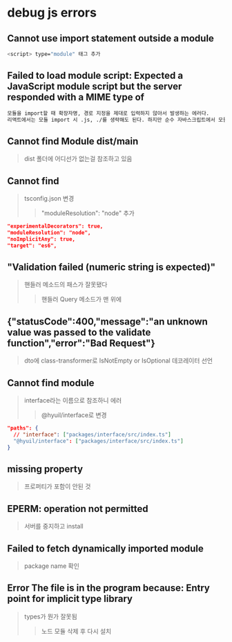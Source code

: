 # debug js errors

## Cannot use import statement outside a module

```sh
<script> type="module" 태그 추가
```

## Failed to load module script: Expected a JavaScript module script but the server responded with a MIME type of

```sh
모듈을 import할 때 확장자명, 경로 지정을 제대로 입력하지 않아서 발생하는 에러다.
리액트에서는 모듈 import 시 .js, ./를 생략해도 된다. 하지만 순수 자바스크립트에서 모듈 import할 때에는 리액트처럼 하면 에러가 발생한다.
```

## Cannot find Module dist/main

> dist 폴더에 어디선가 없는걸 참조하고 있음

## Cannot find

> tsconfig.json 변경
>
> > "moduleResolution": "node" 추가

```json
"experimentalDecorators": true,
"moduleResolution": "node",
"noImplicitAny": true,
"target": "es6",
```

## "Validation failed (numeric string is expected)"

> 핸들러 메소드의 패스가 잘못됐다
>
> > 핸들러 Query 메소드가 맨 위에

## \{"statusCode":400,"message":"an unknown value was passed to the validate function","error":"Bad Request"\}

> dto에 class-transformer로 IsNotEmpty or IsOptional 데코레이터 선언

## Cannot find module

> interface라는 이름으로 참조하니 에러
>
> > @hyuil/interface로 변경

```json
"paths": {
  // "interface": ["packages/interface/src/index.ts"]
  "@hyuil/interface": ["packages/interface/src/index.ts"]
}
```

## missing property

> 프로퍼티가 포함이 안된 것

## EPERM: operation not permitted

> 서버를 중지하고 install

## Failed to fetch dynamically imported module

> package name 확인

## Error The file is in the program because: Entry point for implicit type library

> types가 뭔가 잘못됨
>
> > 노드 모듈 삭제 후 다시 설치
